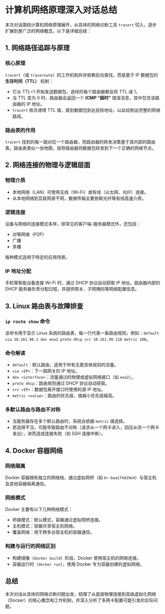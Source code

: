# 计算机网络原理深入对话总结

本次对话围绕计算机网络原理展开，从具体的网络诊断工具 `tracert` 切入，逐步扩展到更广泛的网络概念。以下是详细总结：

## 1. 网络路径追踪与原理

### 核心原理
`tracert`（或 `traceroute`）的工作机制并非依赖反向查找，而是基于 IP 数据包的 **生存时间（TTL）** 机制：
- 它从 TTL=1 开始发送数据包，途经的每个路由器都会将 TTL 减 1。
- 当 TTL 变为 0 时，路由器会返回一个 **ICMP “超时”** 错误消息，其中包含该路由器的 IP 地址。
- `tracert` 依次递增 TTL 值，直到数据包到达目标地址，以此绘制出完整的网络路径。

### 路由表的作用
`tracert` 找到的每一跳对应一个路由器，而路由器的转发决策基于其内部的路由表。路由表类似一张地图，指导路由器将数据包转发到下一个正确的网络节点。

## 2. 网络连接的物理与逻辑层面

### 物理介质
- 本地网络（LAN）可使用无线（Wi-Fi）或有线（以太网、光纤）连接。
- 从本地网络到互联网骨干网，数据传输主要依赖光纤等有线高速介质。

### 逻辑连接
设备与网络的连接模式多样，除常见的客户端-服务器模式外，还包括：
- 对等网络（P2P）
- 广播
- 多播

每种模式适用于特定的应用场景。

### IP 地址分配
手机等智能设备连接 Wi-Fi 时，通过 DHCP 协议自动获取 IP 地址。路由器内部的 DHCP 服务器负责分配过程，并提供网关、子网掩码等网络配置信息。

## 3. Linux 路由表与故障排查

### `ip route show` 命令
该命令用于显示 Linux 系统的路由表，每一行代表一条路由规则，例如：`default via 10.161.96.1 dev eno2 proto dhcp src 10.161.99.118 metric 100`。

### 命令解读
- `default`：默认路由，适用于所有无更具体规则的流量。
- `via <IP>`：下一跳网关的 IP 地址。
- `dev <interface>`：流量通过的物理或虚拟网络接口（如 `eno2`）。
- `proto dhcp`：路由规则通过 DHCP 协议自动获取。
- `src <IP>`：数据包离开接口时使用的源 IP 地址。
- `metric <value>`：路由的优先级，值越小优先级越高。

### 多默认路由与路由不对称
- 当服务器存在多个默认路由时，系统会依据 `metric` 值选择。
- 若选择不当，可能导致路由不对称（请求从一个网卡进入，回应从另一个网卡发出），进而造成连接失败（如 SSH 连接中断）。

## 4. Docker 容器网络

### 网络隔离
Docker 容器拥有独立的网络栈，通过虚拟网桥（如 `br-baa1f4d29e4`）与宿主机及其他容器隔离通信。

### 网络模式
Docker 主要有以下几种网络模式：
- 桥接模式：默认模式，容器通过虚拟网桥连接。
- 主机模式：容器共享宿主机网络。
- 覆盖网络：用于跨多台宿主机的容器通信。

### 构建与运行的网络区别
- 构建镜像（`docker build`）阶段，Docker 使用宿主机的网络连接。
- 容器运行时（`docker run`），使用 Docker 专为容器创建的虚拟网络。

## 总结
本次对话从具体的网络诊断问题出发，梳理了从底层物理连接到高级虚拟化网络（Docker）的核心概念和工作机制，并深入分析了多网卡配置可能引发的实际问题。
